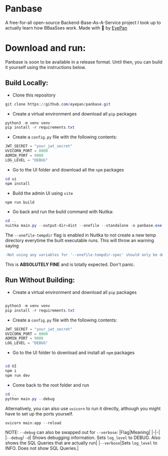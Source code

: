 # Panbase

A free-for-all open-source Backend-Base-As-A-Service project I took up to actually learn how BBaaSses work. Made with 💙 by [EyePan](https://github.com/eyepan)

# Download and run:

Panbase is soon to be available in a release format. Until then, you can build it yourself using the instructions below.

## Build Locally:

-   Clone this repository

```powershell
git clone https://github.com/eyepan/panbase.git
```

-   Create a virtual environment and download all `pip` packages

```powershell
python3 -m venv venv
pip install -r requirements.txt
```

-   Create a `config.py` file with the following contents:

```python
JWT_SECRET = "your_jwt_secret"
UVICORN_PORT = 8000
ADMIN_PORT = 9000
LOG_LEVEL = "DEBUG"

```

-   Go to the UI folder and download all the `npm` packages

```powershell
cd ui
npm install
```

-   Build the admin UI using `vite`

```powershell
npm run build
```

-   Go back and run the build command with Nuitka:

```powershell
cd ..
nuitka main.py --output-dir=dist --onefile --standalone -o panbase.exe --quiet --remove-output --show-progress   --include-data-file=database.db=database.db --include-data-dir=ui/dist=ui/dist --onefile-tempdir-spec="%TEMP%\panbase\0.1.0"
```

The `--onefile-tempdir` flag is enabled in Nuitka to not create a new temp directory everytime the built executable runs. This will throw an warning saying

```diff
-Not using any variables for '--onefile-tempdir-spec' should only be done if your program absolutely needs to be in the same path always
```

This is **ABSOLUTELY FINE** and is totally expected. Don't panic.

## Run Without Building:

-   Create a virtual environment and download all `pip` packages

```powershell

python3 -m venv venv
pip install -r requirements.txt

```

-   Create a `config.py` file with the following contents:

```python
JWT_SECRET = "your_jwt_secret"
UVICORN_PORT = 8000
ADMIN_PORT = 9000
LOG_LEVEL = "DEBUG"

```

-   Go to the UI folder to download and install all `npm` packages

```powershell

cd UI
npm i
npm run dev
```

-   Come back to the root folder and run

```powershell
cd ..
python main.py --debug
```

Alternatively, you can also use `uvicorn` to run it directly, although you might have to set up the ports yourself.

```powershell
uvicorn main:app --reload
```

NOTE: `--debug` can also be swapped out for `--verbose`:
|Flag|Meaning|
|-|-|
|`--debug`/ `-d`| Shows debugging information. Sets `log_level` to DEBUG. Also shows the SQL Queries that are actually run|
|`--verbose`|Sets `log_level` to INFO. Does not show SQL Queries.|
